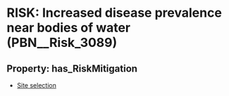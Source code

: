 # RISK: __Increased disease prevalence near bodies of water__ (PBN__Risk_3089)

## Property: has_RiskMitigation

* [Site selection](PBN__Mitigation_1474)

